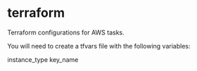 # terraform
Terraform configurations for AWS tasks.

You will need to create a tfvars file with the following variables:

instance_type
key_name
